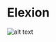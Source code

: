 # Elexion

![alt text](https://itsourcecode.com/wp-content/uploads/2021/11/UML-Class-Diagram-for-Bank-Management-System.png)
